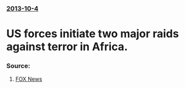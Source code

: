 ### [2013-10-4](/news/2013/10/4/index.md)

# US forces initiate two major raids against terror in Africa. 




### Source:

1. [FOX News](http://www.foxnews.com/world/2013/10/05/us-forces-conduct-2-major-terror-raids/)
